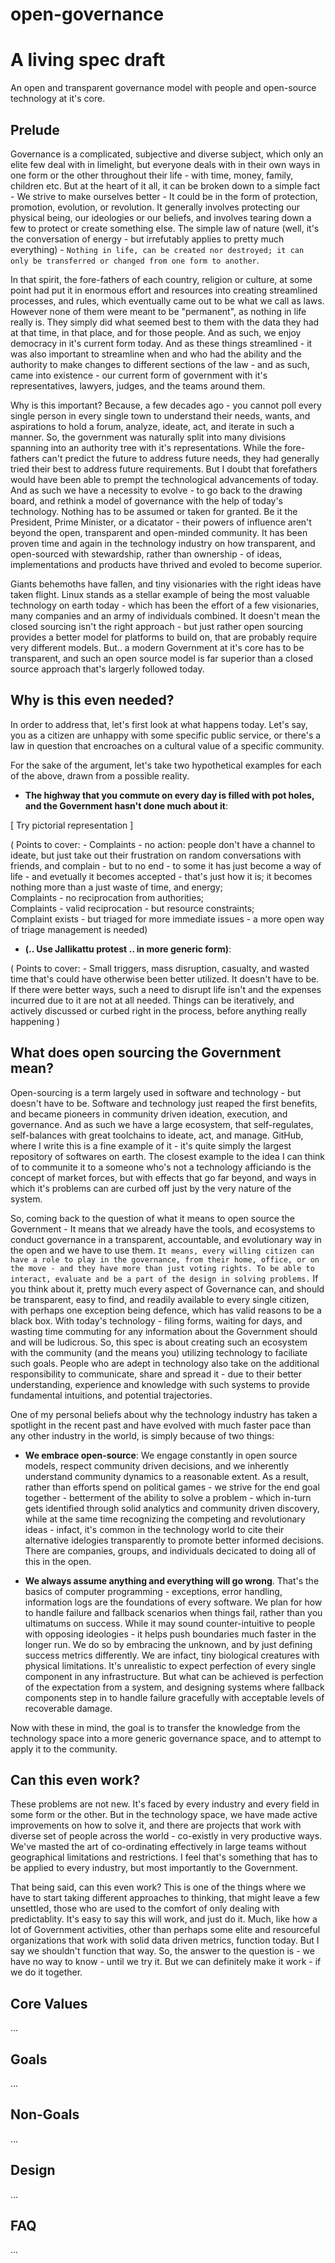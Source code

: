 # open-governance

# A living spec draft

An open and transparent governance model with people and open-source technology at it's core.

## Prelude

Governance is a complicated, subjective and diverse subject, which only an elite few deal with in limelight, but everyone deals with in their own ways in one form or the other throughout their life - with time, money, family, children etc. But at the heart of it all, it can be broken down to a simple fact - We strive to make ourselves better - It could be in the form of protection, promotion, evolution, or revolution. It generally involves protecting our physical being, our ideologies or our beliefs, and involves tearing down a few to protect or create something else. The simple law of nature (well, it's the conversation of energy - but irrefutably applies to pretty much everything) - `Nothing in life, can be created nor destroyed; it can only be transferred or changed from one form to another`. 

In that spirit, the fore-fathers of each country, religion or culture, at some point had put it in enormous effort and resources into creating streamlined processes, and rules, which eventually came out to be what we call as laws. However none of them were meant to be "permanent", as nothing in life really is. They simply did what seemed best to them with the data they had at that time, in that place, and for those people. And as such, we enjoy democracy in it's current form today. And as these things streamlined - it was also important to streamline when and who had the ability and the authority to make changes to different sections of the law - and as such, came into existence - our current form of government with it's representatives, lawyers, judges, and the teams around them. 

Why is this important? Because, a few decades ago - you cannot poll every single person in every single town to understand their needs, wants, and aspirations to hold a forum, analyze, ideate, act, and iterate in such a manner. So, the government was naturally split into many divisions spanning into an authority tree with it's representations. While the fore-fathers can't predict the future to address future needs, they had generally tried their best to address future requirements. But I doubt that forefathers would have been able to prempt the technological advancements of today. And as such we have a necessity to evolve - to go back to the drawing board, and rethink a model of governance with the help of today's technology. Nothing has to be assumed or taken for granted. Be it the President, Prime Minister, or a dicatator - their powers of influence aren't beyond the open, transparent and open-minded community. It has been proven time and again in the technology industry on how transparent, and open-sourced with stewardship, rather than ownership - of ideas, implementations and products have thrived and evoled to become superior. 

Giants behemoths have fallen, and tiny visionaries with the right ideas have taken flight. Linux stands as a stellar example of being the most valuable technology on earth today - which has been the effort of a few visionaries, many companies and an army of individuals combined. It doesn't mean the closed sourcing isn't the right approach - but just rather open sourcing provides a better model for platforms to build on, that are probably require very different models. But.. a modern Government at it's core has to be transparent, and such an open source model is far superior than a closed source approach that's largerly followed today. 

## Why is this even needed?

In order to address that, let's first look at what happens today. Let's say, you as a citizen are unhappy with some specific public service, or there's a law in question that encroaches on a cultural value of a specific community. 

For the sake of the argument, let's take two hypothetical examples for each of the above, drawn from a possible reality. 

- **The highway that you commute on every day is filled with pot holes, and the Government hasn't done much about it**:

[ Try pictorial representation ]

( Points to cover: - Complaints - no action: people don't have a channel to ideate, but just take out their frustration on random conversations with friends, and complain - but to no end - to some it has just become a way of life - and evetually it becomes accepted - that's just how it is; it becomes nothing more than a just waste of time, and energy;  
Complaints - no reciprocation from authorities;  
Complaints - valid reciprocation - but resource constraints;  
Complaint exists - but triaged for more immediate issues - a more open way of triage management is needed) 

- **(.. Use Jallikattu protest .. in more generic form)**:

( Points to cover: - Small triggers, mass disruption, casualty, and wasted time that's could have otherwise been better utilized. It doesn't have to be. If there were better ways, such a need to disrupt life isn't and the expenses incurred due to it are not at all needed. Things can be iteratively, and actively discussed or curbed right in the process, before anything really happening ) 

## What does open sourcing the Government mean?

Open-sourcing is a term largely used in software and technology - but doesn't have to be. Software and technology just reaped the first benefits, and became pioneers in community driven ideation, execution, and governance. And as such we have a large ecosystem, that self-regulates, self-balances with great toolchains to ideate, act, and manage. GitHub, where I write this is a fine example of it - it's quite simply the largest repository of softwares on earth. The closest example to the idea I can think of to communite it to a someone who's not a technology afficiando is the concept of market forces, but with effects that go far beyond, and ways in which it's problems can are curbed off just by the very nature of the system.

So, coming back to the question of what it means to open source the Government - It means that we already have the tools, and ecosystems to conduct governance in a transparent, accountable, and evolutionary way in the open and we have to use them. `It means, every willing citizen can have a role to play in the governance, from their home, office, or on the move - and they have more than just voting rights. To be able to interact, evaluate and be a part of the design in solving problems.` If you think about it, pretty much every aspect of Governance can, and should be transparent, easy to find, and readily available to every single citizen, with perhaps one exception being defence, which has valid reasons to be a black box. With today's technology - filing forms, waiting for days, and wasting time commuting for any information about the Government should and will be ludicrous. So, this spec is about creating such an ecosystem with the community (and the means you) utilizing technology to faciliate such goals. People who are adept in technology also take on the additional responsibility to communicate, share and spread it - due to their better understanding, experience and knowledge with such systems to provide fundamental intuitions, and potential trajectories.

One of my personal beliefs about why the technology industry has taken a spotlight in the recent past and have evolved with much faster pace than any other industry in the world, is simply because of two things:

- **We embrace open-source**: We engage constantly in open source models, respect community driven decisions, and we inherently understand community dynamics to a reasonable extent. As a result, rather than efforts spend on political games - we strive for the end goal together - betterment of the ability to solve a problem - which in-turn gets identified through solid analytics and community driven discovery, while at the same time recognizing the competing and revolutionary ideas - infact, it's common in the technology world to cite their alternative idelogies transparently to promote better informed decisions. There are companies, groups, and individuals decicated to doing all of this in the open.

- **We always assume anything and everything will go wrong**. That's the basics of computer programming - exceptions, error handling, information logs are the foundations of every software. We plan for how to handle failure and fallback scenarios when things fail, rather than you ultimatums on success. While it may sound counter-intuitive to people with opposing ideologies - it helps push boundaries much faster in the longer run. We do so by embracing the unknown, and by just defining success metrics differently. We are infact, tiny biological creatures with physical limitations. It's unrealistic to expect perfection of every single component in any infrastructure. But what can be achieved is perfection of the expectation from a system, and designing systems where fallback components step in to handle failure gracefully with acceptable levels of recoverable damage.

Now with these in mind, the goal is to transfer the knowledge from the technology space into a more generic governance space, and to attempt to apply it to the community.

## Can this even work? 

These problems are not new. It's faced by every industry and every field in some form or the other. But in the technology space, we have made active improvements on how to solve it, and there are projects that work with diverse set of people across the world - co-existly in very productive ways. We've masted the art of co-ordinating effectively in large teams without geographical limitations and restrictions. I feel that's something that has to be applied to every industry, but most importantly to the Government. 

That being said, can this even work? This is one of the things where we have to start taking different approaches to thinking, that might leave a few unsettled, those who are used to the comfort of only dealing with predictablity. It's easy to say this will work, and just do it. Much, like how a lot of Government activities, other than perhaps some elite and resourceful organizations that work with solid data driven metrics, function today. But I say we shouldn't function that way. So, the answer to the question is - we have no way to know - until we try it. But we can definitely make it work - if we do it together.

## Core Values

...

## Goals
 
...

## Non-Goals

...

## Design

...

## FAQ

...
